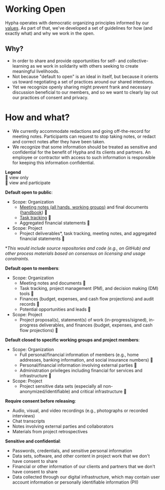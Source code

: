 # Working Open

Hypha operates with democratic organizing principles informed by our [values](./vision.md#values). As part of that, we've developed a set of guidelines for how (and exactly what) and why we work in the open.

## Why?

- In order to share and provide opportunities for self- and collective- learning as we work in solidarity with others seeking to create meaningful livelihoods.
- Not because "default to open" is an ideal in itself, but because it orients us toward negotiating a set of practices around our shared intentions.
- Yet we recognize openly sharing might prevent frank and necessary discussion beneficial to our members, and so we want to clearly lay out our practices of consent and privacy.

# How and what?

- We currently accommodate redactions and going off-the-record for meeting notes. Participants can request to stop taking notes, or redact and correct notes after they have been taken.
- We recognize that some information should be treated as sensitive and confidential for the benefit of Hypha and its clients and partners. An employee or contractor with access to such information is responsible for keeping this information confidential.

**Legend**  
👀  view only  
📝  view and participate  

**Default open to public**:

- Scope: Organization
  - [Meeting notes (all hands, working groups)](https://meetings.hypha.coop) and final documents ([handbook](https://handbook.hypha.coop)) 👀
  - [Task tracking](https://link.hypha.coop/tasks) 👀
  - Aggregated financial statements 👀
- Scope: Project
  - Project deliverables*, task tracking, meeting notes, and aggregated financial statements 👀

**This would include source repositories and code (e.g., on GitHub) and other process materials based on consensus on licensing and usage constraints.*

**Default open to members**:

- Scope: Organization
  - Meeting notes and documents 📝 
  - Task tracking, project management (PM), and decision making (DM) tools 📝 
  - Finances (budget, expenses, and cash flow projections) and audit records 👀
  - Potential opportunities and leads 📝 
- Scope: Project
  - Project proposal(s), statement(s) of work (in-progress/signed), in-progress deliverables, and finances (budget, expenses, and cash flow projections) 👀

**Default closed to specific working groups and project members**:

- Scope: Organization
  - Full personal/financial information of members (e.g., home addresses, banking information, and social insurance numbers) 📝 
  - Personal/financial information involving external parties 📝 
  - Administration privileges including financial for services and infrastructure 📝 
- Scope: Project
  - Project sensitive data sets (especially all non-anonymized/identifiable) and critical infrastructure 📝 

**Require consent before releasing**:

- Audio, visual, and video recordings (e.g., photographs or recorded interviews)
- Chat transcripts
- Notes involving external parties and collaborators
- Materials from project retrospectives

**Sensitive and confidential**:

- Passwords, credentials, and sensitive personal information
- Data sets, software, and other content in project work that we don't have consent to share
- Financial or other information of our clients and partners that we don't have consent to share
- Data collected through our digital infrastructure, which may contain user account information or personally identifiable information (PII)

